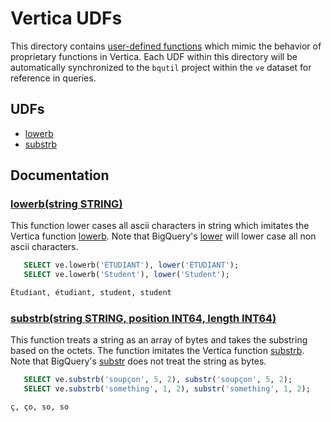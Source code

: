 # Vertica UDFs

This directory contains [user-defined functions](https://cloud.google.com/bigquery/docs/reference/standard-sql/user-defined-functions)
which mimic the behavior of proprietary functions in Vertica. Each UDF within this
directory will be automatically synchronized to the `bqutil` project within the
`ve` dataset for reference in queries.

## UDFs

* [lowerb](#lowerbstring-string)
* [substrb](#substrbstring-string-position-int64-length-int64)


## Documentation

### [lowerb(string STRING)](lowerb.sql)
This function lower cases all ascii characters in string which imitates the Vertica function [lowerb](https://www.vertica.com/docs/9.2.x/HTML/Content/Authoring/SQLReferenceManual/Functions/String/LOWERB.htm). Note that BigQuery's [lower](https://cloud.google.com/bigquery/docs/reference/standard-sql/string_functions#lower) will lower case all non ascii characters.
```sql
   SELECT ve.lowerb('ÉTUDIANT'), lower('ÉTUDIANT'); 
   SELECT ve.lowerb('Student'), lower('Student');

Étudiant, étudiant, student, student
```


### [substrb(string STRING, position INT64, length INT64)](substrb.sql)
This function treats a string as an array of bytes and takes the substring based on the octets. The function imitates the Vertica function [substrb](https://www.vertica.com/docs/9.2.x/HTML/Content/Authoring/SQLReferenceManual/Functions/String/SUBSTRB.htm). Note that BigQuery's [substr](https://cloud.google.com/bigquery/docs/reference/standard-sql/string_functions#substr) does not treat the string as bytes.

```sql
   SELECT ve.substrb('soupçon', 5, 2), substr('soupçon', 5, 2); 
   SELECT ve.substrb('something', 1, 2), substr('something', 1, 2);

ç, ço, so, so